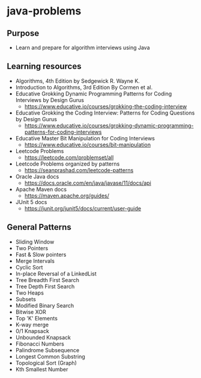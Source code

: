# java-problems

## Purpose 

- Learn and prepare for algorithm interviews using Java

## Learning resources

- Algorithms, 4th Edition by Sedgewick R. Wayne K.
- Introduction to Algorithms, 3rd Edition By Cormen et al.
- Educative Grokking Dynamic Programming Patterns for Coding Interviews by Design Gurus
    - https://www.educative.io/courses/grokking-the-coding-interview
- Educative Grokking the Coding Interview: Patterns for Coding Questions by Design Gurus
  - https://www.educative.io/courses/grokking-dynamic-programming-patterns-for-coding-interviews
- Educative Master Bit Manipulation for Coding Interviews
  - https://www.educative.io/courses/bit-manipulation
- Leetcode Problems
  - https://leetcode.com/problemset/all
- Leetcode Problems organized by patterns
  - https://seanprashad.com/leetcode-patterns
- Oracle Java docs
  - https://docs.oracle.com/en/java/javase/11/docs/api
- Apache Maven docs
  - https://maven.apache.org/guides/
- JUnit 5 docs
  - https://junit.org/junit5/docs/current/user-guide

## General Patterns

- Sliding Window
- Two Pointers
- Fast & Slow pointers
- Merge Intervals
- Cyclic Sort
- In-place Reversal of a LinkedList
- Tree Breadth First Search
- Tree Depth First Search
- Two Heaps
- Subsets
- Modified Binary Search
- Bitwise XOR
- Top 'K' Elements
- K-way merge
- 0/1 Knapsack
- Unbounded Knapsack
- Fibonacci Numbers
- Palindrome Subsequence
- Longest Common Substring
- Topological Sort (Graph)
- Kth Smallest Number
